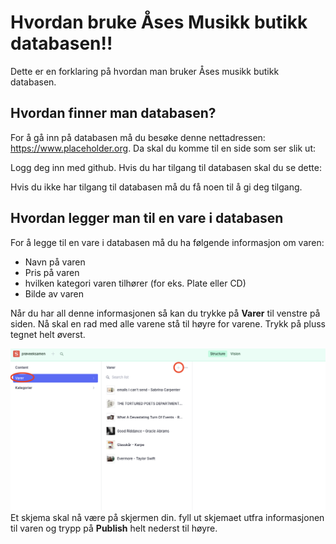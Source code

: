 # Hvordan bruke Åses Musikk butikk databasen!!

Dette er en forklaring på hvordan man bruker Åses musikk butikk databasen.

## Hvordan finner man databasen?
For å gå inn på databasen må du besøke denne nettadressen: <https://www.placeholder.org>. Da skal du komme til en side som ser slik ut:

Logg deg inn med github. Hvis du har tilgang til databasen skal du se dette:


Hvis du ikke har tilgang til databasen må du få noen til å gi deg tilgang.


## Hvordan legger man til en vare i databasen
For å legge til en vare i databasen må du ha følgende informasjon om varen:
- Navn på varen
- Pris på varen
- hvilken kategori varen tilhører (for eks. Plate eller CD)
- Bilde av varen

Når du har all denne informasjonen så kan du trykke på **Varer** til venstre på siden. Nå skal en rad med alle varene stå til høyre for varene. Trykk på pluss tegnet helt øverst. 

![skjermbile av sanity med en sirkel rundt Varer og pluss tegnet](./demo-tabs.png)
Et skjema skal nå være på skjermen din. fyll ut skjemaet utfra informasjonen til varen og trypp på **Publish** helt nederst til høyre. 